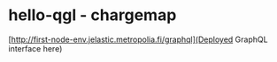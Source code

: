 # hello-qgl - chargemap

[http://first-node-env.jelastic.metropolia.fi/graphql](Deployed GraphQL interface here)
